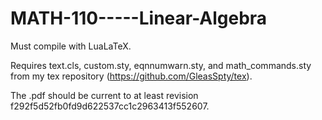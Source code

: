 # MATH-110-----Linear-Algebra

Must compile with LuaLaTeX.

Requires text.cls, custom.sty, eqnnumwarn.sty, and math_commands.sty from my tex repository (https://github.com/GleasSpty/tex).

The .pdf should be current to at least revision f292f5d52fb0fd9d622537cc1c2963413f552607.
